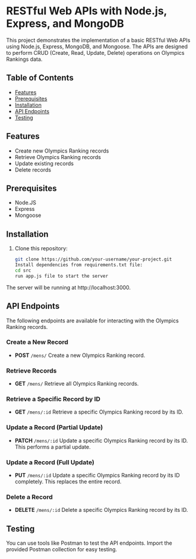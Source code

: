 # RESTful Web APIs with Node.js, Express, and MongoDB

This project demonstrates the implementation of a basic RESTful Web APIs using Node.js, Express, MongoDB, and Mongoose. The APIs are designed to perform CRUD (Create, Read, Update, Delete) operations on Olympics Rankings data.

## Table of Contents

- [Features](#features)
- [Prerequisites](#prerequisites)
- [Installation](#installation)
- [API Endpoints](#api-endpoints)
- [Testing](#testing)

## Features

- Create new Olympics Ranking records
- Retrieve Olympics Ranking records
- Update existing records
- Delete records

## Prerequisites

- Node.JS
- Express
- Mongoose

## Installation

1. Clone this repository:
   ```bash
   git clone https://github.com/your-username/your-project.git
   Install dependencies from requirements.txt file:
   cd src
   run app.js file to start the server

The server will be running at http://localhost:3000.

## API Endpoints

The following endpoints are available for interacting with the Olympics Ranking records.

### Create a New Record

- **POST** `/mens/`
  Create a new Olympics Ranking record.

### Retrieve Records

- **GET** `/mens/`
  Retrieve all Olympics Ranking records.

### Retrieve a Specific Record by ID

- **GET** `/mens/:id`
  Retrieve a specific Olympics Ranking record by its ID.

### Update a Record (Partial Update)

- **PATCH** `/mens/:id`
  Update a specific Olympics Ranking record by its ID. This performs a partial update.

### Update a Record (Full Update)

- **PUT** `/mens/:id`
  Update a specific Olympics Ranking record by its ID completely. This replaces the entire record.

### Delete a Record

- **DELETE** `/mens/:id`
  Delete a specific Olympics Ranking record by its ID.



## Testing
You can use tools like Postman to test the API endpoints. Import the provided Postman collection for easy testing.
